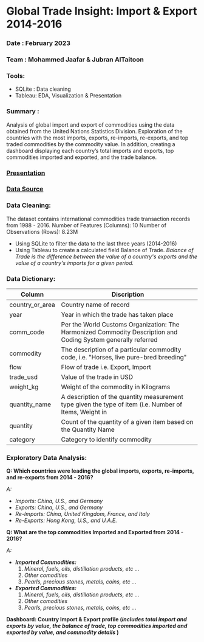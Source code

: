 # Global Trade Insight: Import & Export 2014-2016

### Date : February 2023

### Team : Mohammed Jaafar & Jubran AlTaitoon

### Tools: 
  - SQLite : Data cleaning
  - Tableau: EDA, Visualization & Presentation

### Summary : 
Analysis of global import and export of commodities using the data obtained from the United Nations Statistics Division. Exploration of the countries with the most imports, exports, re-imports, re-exports, and top traded commodities by the commodity value. In addition, creating a dashboard displaying each country’s total imports and exports, top commodities imported and exported, and the trade balance.

### [Presentation](https://public.tableau.com/views/GlobalInsightImportandExport2014-2016/GlobalInsightImportExport2014-2016?:language=en-GB&:display_count=n&:origin=viz_share_link)

### [Data Source](https://www.kaggle.com/datasets/unitednations/global-commodity-trade-statistics)

### Data Cleaning:
The dataset contains international commodities trade transaction records from 1988 - 2016.
Number of Features (Columns): 10
Number of Observations (Rows): 8.23M 

- Using SQLite to filter the data to the last three years (2014-2016)
- Using Tableau to create a calculated field Balance of Trade. _Balance of Trade is the difference between the value of a country's exports and the value of a country's imports for a given period._

### Data Dictionary:
| Column | Discription|
|--------|------------|
|country_or_area|Country name of record|
|year|Year in which the trade has taken place|
|comm_code|Per the World Customs Organization: The Harmonized Commodity Description and Coding System generally referred|
|commodity|The description of a particular commodity code, i.e. "Horses, live pure-bred breeding"|
|flow|Flow of trade i.e. Export, Import|
|trade_usd|Value of the trade in USD|
|weight_kg|Weight of the commodity in Kilograms|
|quantity_name|A description of the quantity measurement type given the type of item (i.e. Number of Items, Weight in|
|quantity|Count of the quantity of a given item based on the Quantity Name|
|category|Category to identify commodity|

### Exploratory Data Analysis:
__Q: Which countries were leading the global imports, exports, re-imports, and re-exports from 2014 - 2016?__

_A:_ 
- _Imports: China, U.S., and Germany_
- _Exports: China, U.S., and Germany_
- _Re-Imports: China, United Kingdom, France, and Italy_
- _Re-Exports: Hong Kong, U.S., and U.A.E._

__Q: What are the top commodities Imported and Exported from 2014 - 2016?__

_A:_
- _**Imported Commodities:**_ 
  1. _Mineral, fuels, oils, distillation products, etc ..._
  2. _Other comodities_
  3. _Pearls, precious stones, metals, coins, etc ..._
- _**Exported Commodities:**_
  1. _Mineral, fuels, oils, distillation products, etc ..._
  2. _Other comodities_
  3. _Pearls, precious stones, metals, coins, etc ..._

__Dashboard: Country Import & Export profile (_includes total import and exports by value, the balance of trade, top commodities imported and exported by value, and commodity details_ )__
